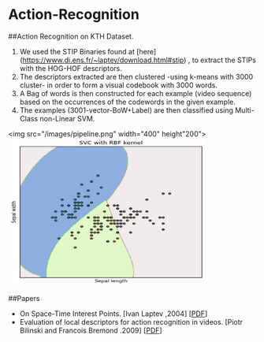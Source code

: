 # Action-Recognition

##Action Recognition on KTH Dataset.

1. We used the STIP Binaries found at [here] (https://www.di.ens.fr/~laptev/download.html#stip) , to extract the STIPs with the HOG-HOF descriptors.
2. The descriptors extracted are then clustered -using k-means with 3000 cluster- in order to form a visual codebook with 3000 words.
3. A Bag of words is then constructed for each example (video sequence)  based on the occurrences of the codewords in the given example.
4. The examples (3001-vector-BoW+Label) are then classified using Multi-Class non-Linear SVM.

<img src="/images/pipeline.png" width="400" height"200"><img src="/images/svm.png" width="400" height="300">

##Papers 
* On Space-Time Interest Points. [Ivan Laptev ,2004] [[PDF](www.irisa.fr/vista/Papers/2003_iccv_laptev.pdf)]
* Evaluation of local descriptors for action recognition in videos. [Piotr Bilinski and Francois Bremond .2009] [[PDF](www.irisa.fr/vista/Papers/2009_bmvc_wang.pdf)]


